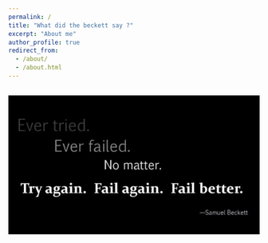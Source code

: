 ```yaml
---
permalink: /
title: "What did the beckett say ?"
excerpt: "About me"
author_profile: true
redirect_from: 
  - /about/
  - /about.html
---
```


<br/><img src='/images/becket.png'>
